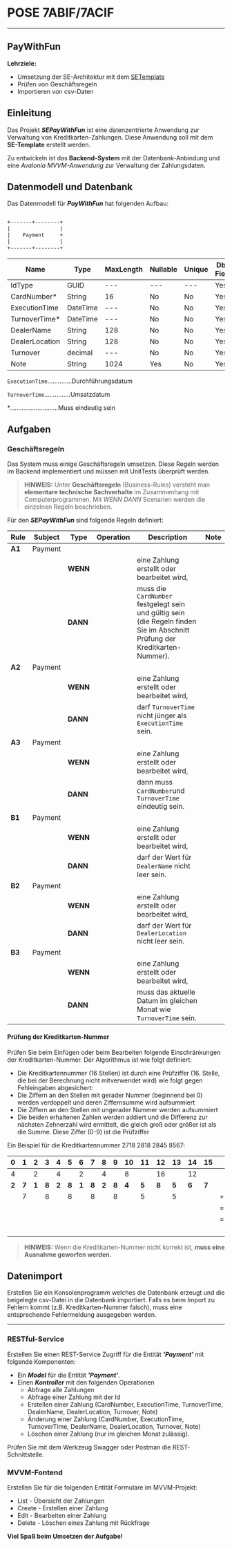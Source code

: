 ﻿# POSE 7ABIF/7ACIF

---

## PayWithFun

**Lehrziele:**  

- Umsetzung der SE-Architektur mit dem [SETemplate](https://github.com/leoggehrer/SETemplate)
- Prüfen von Geschäftsregeln
- Importieren von csv-Daten

## Einleitung

Das Projekt ***SEPayWithFun*** ist eine datenzentrierte Anwendung zur Verwaltung von Kreditkarten-Zahlungen. Diese Anwendung soll mit dem **SE-Template** erstellt werden.

Zu entwickeln ist das **Backend-System** mit der Datenbank-Anbindung und eine *Avalonia MVVM-Anwendung* zur Verwaltung der Zahlungsdaten.

## Datenmodell und Datenbank  

Das Datenmodell für ***PayWithFun*** hat folgenden Aufbau:

```txt

+-------+--------+ 
|                | 
|    Payment     + 
|                | 
+-------+--------+ 

```

| Name           | Type     | MaxLength | Nullable | Unique | Db-Field | Access |  
|----------------|----------|-----------|----------|--------|----------|--------|  
| IdType         | GUID     | ---       | ---      | ---    | Yes      | R      |  
| CardNumber*    | String   | 16        | No       | No     | Yes      | RW     |  
| ExecutionTime  | DateTime | ---       | No       | No     | Yes      | RW     |  
| TurnoverTime*  | DateTime | ---       | No       | No     | Yes      | RW     |  
| DealerName     | String   | 128       | No       | No     | Yes      | RW     |  
| DealerLocation | String   | 128       | No       | No     | Yes      | RW     |  
| Turnover       | decimal  | ---       | No       | No     | Yes      | RW     |  
| Note           | String   | 1024      | Yes      | No     | Yes      | RW     |  

`ExecutionTime`..............Durchführungsdatum

`TurnoverTime`...............Umsatzdatum

*............................Muss eindeutig sein

## Aufgaben  

### Geschäftsregeln

Das System muss einige Geschäftsregeln umsetzen. Diese Regeln werden im Backend implementiert und müssen mit UnitTests überprüft werden.

> **HINWEIS:** Unter **Geschäftsregeln** (Business-Rules) versteht man **elementare technische Sachverhalte** im Zusammenhang mit Computerprogrammen. Mit *WENN* *DANN* Scenarien werden die einzelnen Regeln beschrieben.  

Für den ***SEPayWithFun*** sind folgende Regeln definiert:

| Rule | Subject | Type   | Operation | Description | Note |
|------|---------|--------|-----------|-------------|------|
|**A1**| Payment |        |           |             |      |
|      |         |**WENN**|           | eine Zahlung erstellt oder bearbeitet wird, | |
|      |         |**DANN**|           | muss die `CardNumber` festgelegt sein und gültig sein (die Regeln finden Sie im Abschnitt Prüfung der Kreditkarten-Nummer). | |
|**A2**| Payment |        |           |             |      |
|      |         |**WENN**|           | eine Zahlung erstellt oder bearbeitet wird, | |
|      |         |**DANN**|           | darf `TurnoverTime` nicht jünger als `ExecutionTime` sein. | |
|**A3**| Payment |        |           | | |
|      |         |**WENN**|           | eine Zahlung erstellt oder bearbeitet wird, |  |
|      |         |**DANN**|           | dann muss `CardNumber`und `TurnoverTime` eindeutig sein. | |
|**B1**| Payment |        |           | | |
|      |         |**WENN**|           | eine Zahlung erstellt oder bearbeitet wird, |  |
|      |         |**DANN**|           | darf der Wert für `DealerName` nicht leer sein. | |
|**B2**| Payment |        |           | | |
|      |         |**WENN**|           | eine Zahlung erstellt oder bearbeitet wird, |  |
|      |         |**DANN**|           | darf der Wert für `DealerLocation` nicht leer sein. | |
|**B3**| Payment |        |           | | |
|      |         |**WENN**|           | eine Zahlung erstellt oder bearbeitet wird, |  |
|      |         |**DANN**|           | muss das aktuelle Datum im gleichen Monat wie `TurnoverTime` sein. | |

#### Prüfung der Kreditkarten-Nummer

Prüfen Sie beim Einfügen oder beim Bearbeiten folgende Einschränkungen der Kreditkarten-Nummer. Der Algorithmus ist wie folgt definiert:

- Die Kreditkartennummer (16 Stellen) ist durch eine Prüfziffer (16. Stelle, die bei der Berechnung nicht mitverwendet wird) wie folgt gegen Fehleingaben abgesichert:  
- Die Ziffern an den Stellen mit gerader Nummer (beginnend bei 0) werden verdoppelt und deren Ziffernsumme wird aufsummiert  
- Die Ziffern an den Stellen mit ungerader Nummer werden aufsummiert  
- Die beiden erhaltenen Zahlen werden addiert und die Differenz zur nächsten Zehnerzahl wird ermittelt, die gleich groß oder größer ist als die Summe. Diese Ziffer (0-9) ist die Prüfziffer  

Ein Beispiel für die Kreditkartennummer 2718 2818 2845 8567:

| 0   | 1   | 2   | 3   | 4   | 5   | 6   | 7   | 8   | 9   | 10  | 11  | 12  | 13  | 14  | 15  |     | :Index |
|-----|-----|-----|-----|-----|-----|-----|-----|-----|-----|-----|-----|-----|-----|-----|-----|-----|--------|
| 4   |     | 2   |     | 4   |     | 2   |     | 4   |     | 8   |     | 16  |     | 12  |     |     | 34     |
|**2**|**7**|**1**|**8**|**2**|**8**|**1**|**8**|**2**|**8**|**4**|**5**|**8**|**5**|**6**|**7**|     |        |
|     | 7   |     | 8   |     | 8   |     |  8  |     |  8  |     | 5   |     | 5   |     |     |  +  | 49     |
|     |     |     |     |     |     |     |     |     |     |     |     |     |     |     |     |  =  | 83     |
|     |     |     |     |     |     |     |     |     |     |     |     |     |     |     |     |=====|========|
|     |     |     |     |     |     |     |     |     |     |     |     |     |     |     |     |     | 7      |

> **HINWEIS:** Wenn die Kreditkarten-Nummer nicht korrekt ist, **muss eine Ausnahme geworfen werden.**

## Datenimport

Erstellen Sie ein Konsolenprogramm welches die Datenbank erzeugt und die beigelegte csv-Datei in die Datenbank importiert. Falls es beim Import zu Fehlern kommt (z.B. Kreditkarten-Nummer falsch), muss eine entsprechende Fehlermeldung ausgegeben werden.

---

### RESTful-Service  

Erstellen Sie einen REST-Service Zugriff für die Entität ***'Payment'*** mit folgende Komponenten:

- Ein ***Model*** für die Entität ***'Payment'***.
- Einen ***Kontroller*** mit den folgenden Operationen
  - Abfrage alle Zahlungen
  - Abfrage einer Zahlung mit der Id
  - Erstellen einer Zahlung (CardNumber, ExecutionTime, TurnoverTime, DealerName, DealerLocation, Turnover, Note)
  - Änderung einer Zahlung (CardNumber, ExecutionTime, TurnoverTime, DealerName, DealerLocation, Turnover, Note)
  - Löschen einer Zahlung (nur im gleichen Monat zulässig).

Prüfen Sie mit dem Werkzeug Swagger oder Postman die REST-Schnittstelle.

### MVVM-Fontend  
  
Erstellen Sie für die folgenden Entität Formulare im MVVM-Projekt:  
  
- List   - Übersicht der Zahlungen  
- Create - Erstellen einer Zahlung  
- Edit   - Bearbeiten einer Zahlung  
- Delete - Löschen eines Zahlung mit Rückfrage  

**Viel Spaß beim Umsetzen der Aufgabe!**
